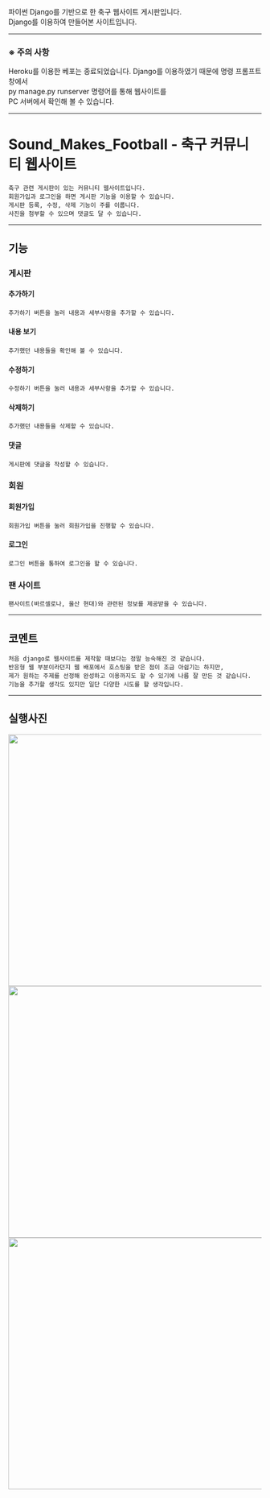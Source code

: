 파이썬 Django를 기반으로 한 축구 웹사이트 게시판입니다.   
Django를 이용하여 만들어본 사이트입니다.   
***
### ※ 주의 사항
Heroku를 이용한 베포는 종료되었습니다.
Django를 이용하였기 때문에 명령 프롬프트 창에서    
py manage.py runserver 명령어를 통해 웹사이트를   
PC 서버에서 확인해 볼 수 있습니다.   
***
# Sound_Makes_Football - 축구 커뮤니티 웹사이트
    축구 관련 게시판이 있는 커뮤니티 웹사이트입니다.     
    회원가입과 로그인을 하면 게시판 기능을 이용할 수 있습니다.    
    게시판 등록, 수정, 삭제 기능이 주를 이룹니다.    
    사진을 첨부할 수 있으며 댓글도 달 수 있습니다.
***
##  기능
### 게시판
#### 추가하기
    추가하기 버튼을 눌러 내용과 세부사항을 추가할 수 있습니다.   
#### 내용 보기
    추가했던 내용들을 확인해 볼 수 있습니다.   
#### 수정하기
    수정하기 버튼을 눌러 내용과 세부사항을 추가할 수 있습니다.   
#### 삭제하기
    추가했던 내용들을 삭제할 수 있습니다.   
#### 댓글
    게시판에 댓글을 작성할 수 있습니다.   
### 회원
#### 회원가입
    회원가입 버튼을 눌러 회원가입을 진행할 수 있습니다.   
#### 로그인
    로그인 버튼을 통하여 로그인을 할 수 있습니다.
### 팬 사이트
    팬사이트(바르셀로나, 울산 현대)와 관련된 정보를 제공받을 수 있습니다.
***
## 코멘트
    처음 django로 웹사이트를 제작할 때보다는 정말 능숙해진 것 같습니다.   
    반응형 웹 부분이라던지 웹 배포에서 호스팅을 받은 점이 조금 아쉽기는 하지만,   
    제가 원하는 주제를 선정해 완성하고 이용까지도 할 수 있기에 나름 잘 만든 것 같습니다.   
    기능을 추가할 생각도 있지만 일단 다양한 시도를 할 생각입니다.   
***
## 실행사진
<img src="https://user-images.githubusercontent.com/63716450/126036634-2cd7bc5f-46d2-4b95-a74e-790f721ff540.PNG"  width="900" height="500">
<img src="https://github.com/Dezeli/LiveSoccerCenter/assets/142760384/bb1af7e5-c020-4cf7-bb41-c05edc6bffab"  width="900" height="500">
<img src="https://user-images.githubusercontent.com/63716450/126036637-6fccdcf7-e100-4899-8e7b-e95aae74d71b.PNG"  width="900" height="500">
